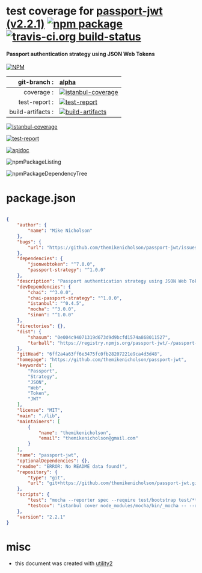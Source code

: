 # test coverage for  [passport-jwt (v2.2.1)](https://github.com/themikenicholson/passport-jwt)  [![npm package](https://img.shields.io/npm/v/npmtest-passport-jwt.svg?style=flat-square)](https://www.npmjs.org/package/npmtest-passport-jwt) [![travis-ci.org build-status](https://api.travis-ci.org/npmtest/node-npmtest-passport-jwt.svg)](https://travis-ci.org/npmtest/node-npmtest-passport-jwt)
#### Passport authentication strategy using JSON Web Tokens

[![NPM](https://nodei.co/npm/passport-jwt.png?downloads=true)](https://www.npmjs.com/package/passport-jwt)

| git-branch : | [alpha](https://github.com/npmtest/node-npmtest-passport-jwt/tree/alpha)|
|--:|:--|
| coverage : | [![istanbul-coverage](https://npmtest.github.io/node-npmtest-passport-jwt/build/coverage.badge.svg)](https://npmtest.github.io/node-npmtest-passport-jwt/build/coverage.html/index.html)|
| test-report : | [![test-report](https://npmtest.github.io/node-npmtest-passport-jwt/build/test-report.badge.svg)](https://npmtest.github.io/node-npmtest-passport-jwt/build/test-report.html)|
| build-artifacts : | [![build-artifacts](https://npmtest.github.io/node-npmtest-passport-jwt/glyphicons_144_folder_open.png)](https://github.com/npmtest/node-npmtest-passport-jwt/tree/gh-pages/build)|

[![istanbul-coverage](https://npmtest.github.io/node-npmtest-passport-jwt/build/screenCapture.buildCustomOrg.browser.coverage.html.png)](https://npmtest.github.io/node-npmtest-passport-jwt/build/coverage.html/index.html)

[![test-report](https://npmtest.github.io/node-npmtest-passport-jwt/build/screenCapture.buildCustomOrg.browser.%252Fhome%252Ftravis%252Fbuild%252Fnpmtest%252Fnode-npmtest-passport-jwt%252Ftmp%252Fbuild%252Ftest-report.html.png)](https://npmtest.github.io/node-npmtest-passport-jwt/build/test-report.html)

[![apidoc](https://npmdoc.github.io/node-npmdoc-passport-jwt/build/screenCapture.buildApidoc.browser.%252Fhome%252Ftravis%252Fbuild%252Fnpmdoc%252Fnode-npmdoc-passport-jwt%252Ftmp%252Fbuild%252Fapidoc.html.png)](https://npmdoc.github.io/node-npmdoc-passport-jwt/build/apidoc.html)

![npmPackageListing](https://npmtest.github.io/node-npmtest-passport-jwt/build/screenCapture.npmPackageListing.svg)

![npmPackageDependencyTree](https://npmtest.github.io/node-npmtest-passport-jwt/build/screenCapture.npmPackageDependencyTree.svg)



# package.json

```json

{
    "author": {
        "name": "Mike Nicholson"
    },
    "bugs": {
        "url": "https://github.com/themikenicholson/passport-jwt/issues"
    },
    "dependencies": {
        "jsonwebtoken": "^7.0.0",
        "passport-strategy": "^1.0.0"
    },
    "description": "Passport authentication strategy using JSON Web Tokens",
    "devDependencies": {
        "chai": "^3.0.0",
        "chai-passport-strategy": "^1.0.0",
        "istanbul": "^0.4.5",
        "mocha": "^3.0.0",
        "sinon": "^1.0.0"
    },
    "directories": {},
    "dist": {
        "shasum": "0e004c94071319d673d9d9bcfd1574a868011527",
        "tarball": "https://registry.npmjs.org/passport-jwt/-/passport-jwt-2.2.1.tgz"
    },
    "gitHead": "6ff2a4a63ff6e3475fc0fb28207221e9ca4d3d48",
    "homepage": "https://github.com/themikenicholson/passport-jwt",
    "keywords": [
        "Passport",
        "Strategy",
        "JSON",
        "Web",
        "Token",
        "JWT"
    ],
    "license": "MIT",
    "main": "./lib",
    "maintainers": [
        {
            "name": "themikenicholson",
            "email": "themikenicholson@gmail.com"
        }
    ],
    "name": "passport-jwt",
    "optionalDependencies": {},
    "readme": "ERROR: No README data found!",
    "repository": {
        "type": "git",
        "url": "git+https://github.com/themikenicholson/passport-jwt.git"
    },
    "scripts": {
        "test": "mocha --reporter spec --require test/bootstrap test/*test.js",
        "testcov": "istanbul cover node_modules/mocha/bin/_mocha -- --reporter spec --require test/bootstrap test/*test.js"
    },
    "version": "2.2.1"
}
```



# misc
- this document was created with [utility2](https://github.com/kaizhu256/node-utility2)

